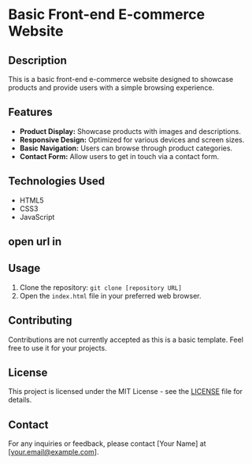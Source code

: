 # Basic Front-end E-commerce Website

## Description
This is a basic front-end e-commerce website designed to showcase products and provide users with a simple browsing experience.

## Features
- **Product Display:** Showcase products with images and descriptions.
- **Responsive Design:** Optimized for various devices and screen sizes.
- **Basic Navigation:** Users can browse through product categories.
- **Contact Form:** Allow users to get in touch via a contact form.

## Technologies Used
- HTML5
- CSS3
- JavaScript
 
## open url in 

## Usage
1. Clone the repository: `git clone [repository URL]`
2. Open the `index.html` file in your preferred web browser.
<!--
## Screenshots
![Screenshot 1](/screenshots/screenshot1.png)
![Screenshot 2](/screenshots/screenshot2.png)
![Screenshot 3](/screenshots/screenshot3.png) -->

## Contributing
Contributions are not currently accepted as this is a basic template. Feel free to use it for your projects.

## License
This project is licensed under the MIT License - see the [LICENSE](LICENSE) file for details.

## Contact
For any inquiries or feedback, please contact [Your Name] at [your.email@example.com].
